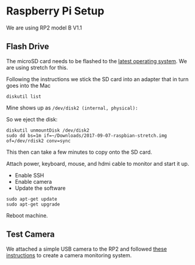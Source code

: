 # Raspberry Pi Setup

We are using RP2 model B V1.1

## Flash Drive

The microSD card needs to be flashed to the [latest operating system](https://www.raspberrypi.org/downloads/raspbian/).  We are using stretch for this. 

Following the instructions we stick the SD card into an adapter that in turn goes into the Mac

```
diskutil list

```
Mine shows up as ```/dev/disk2 (internal, physical):```

So we eject the disk: 

```
diskutil unmountDisk /dev/disk2
sudo dd bs=1m if=~/Downloads/2017-09-07-raspbian-stretch.img of=/dev/rdisk2 conv=sync
```
This then can take a few minutes to copy onto the SD card. 

Attach power, keyboard, mouse, and hdmi cable to monitor and start it up. 

* Enable SSH
* Enable camera
* Update the software
```
sudo apt-get update
sudo apt-get upgrade
```
Reboot machine.

## Test Camera

We attached a simple USB camera to the RP2 and followed [these instructions](https://pimylifeup.com/raspberry-pi-webcam-server/) to create a camera monitoring system. 
